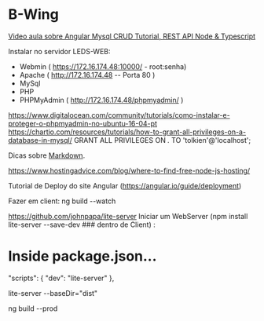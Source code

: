 # B-Wing
[Video aula sobre Angular Mysql CRUD Tutorial, REST API Node & Typescript](https://www.youtube.com/watch?v=lxYB79ANJM8)



Instalar no servidor LEDS-WEB:
- Webmin ( https://172.16.174.48:10000/ - root:senha)
- Apache ( http://172.16.174.48  -- Porta 80 )
- MySql
- PHP
- PHPMyAdmin ( http://172.16.174.48/phpmyadmin/ )

https://www.digitalocean.com/community/tutorials/como-instalar-e-proteger-o-phpmyadmin-no-ubuntu-16-04-pt
https://chartio.com/resources/tutorials/how-to-grant-all-privileges-on-a-database-in-mysql/
GRANT ALL PRIVILEGES ON *.*  TO 'tolkien'@'localhost';




Dicas sobre [Markdown](https://github.com/adam-p/markdown-here/wiki/Markdown-Cheatsheet).



https://www.hostingadvice.com/blog/where-to-find-free-node-js-hosting/




Tutorial de Deploy do site Angular (https://angular.io/guide/deployment)

Fazer em client:
ng build --watch

https://github.com/johnpapa/lite-server
Iniciar um WebServer (npm install lite-server --save-dev   ### dentro de Client) :
# Inside package.json...
  "scripts": {
    "dev": "lite-server"
  },

lite-server --baseDir="dist"



ng build --prod
